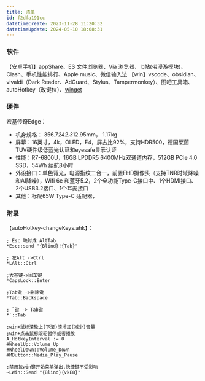 ```yaml
---
title: 清单
id: f2dfa191cc
datetimeCreate: 2023-11-28 11:20:32
datetimeUpdate: 2024-05-10 18:08:31
---
```


### 软件
【安卓手机】appShare、ES 文件浏览器、Via 浏览器、 b站(带漫游模块)、Clash、手机性能排行、Apple music、微信输入法
【win】vscode、obsidian、vivaldi（Dark Reader、AdGuard、Stylus、Tampermonkey）、图吧工具箱、autoHotkey（改键位）、[winget](https://zhuanlan.zhihu.com/p/659515299)


### 硬件

宏基传奇Edge：
- 机身规格： 356.7*242.3*12.95mm， 1.17kg
- 屏幕：16英寸，4k，OLED，E4，屏占比92%，支持HDR500，德国莱茵TUV硬件级低蓝光认证和eyesafe显示认证
- 性能：R7-6800U，16GB LPDDR5 6400MHz双通道内存，512GB PCIe 4.0 SSD，54Wh 续航8小时
- 外设接口：单色背光，电源指纹二合一，前置FHD摄像头（支持TNR时域降噪和AI降噪），Wifi 6e 和蓝牙5.2，2个全功能Type-C接口中、1个HDMI接口、2个USB3.2接口、1个耳麦接口
- 其他：标配65W Type-C 适配器，

### 附录
【autoHotkey-changeKeys.ahk】：
```
; Esc 映射成 AltTab
*Esc::send "{Blind}!{Tab}"

; 左Alt ->Ctrl
*LAlt::Ctrl

;大写键->回车键
*CapsLock::Enter

;Tab键 ->删除键
*Tab::Backspace

; `键 -> Tab键
*`::Tab

;win+鼠标滚轮上(下滚)滚增加(减少)音量
;win+点击鼠标滚轮暂停或者播放
A_HotkeyInterval := 0
#WheelUp::Volume_Up
#WheelDown::Volume_Down
#MButton::Media_Play_Pause

;禁用按win键开始菜单弹出,快捷键不受影响
~LWin::Send "{Blind}{vkE8}"
```